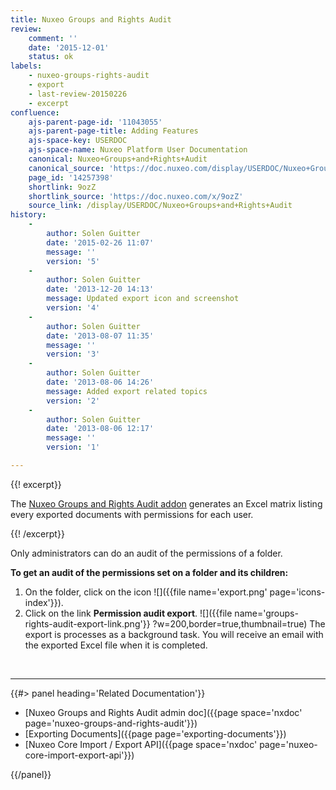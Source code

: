 ```yaml
---
title: Nuxeo Groups and Rights Audit
review:
    comment: ''
    date: '2015-12-01'
    status: ok
labels:
    - nuxeo-groups-rights-audit
    - export
    - last-review-20150226
    - excerpt
confluence:
    ajs-parent-page-id: '11043055'
    ajs-parent-page-title: Adding Features
    ajs-space-key: USERDOC
    ajs-space-name: Nuxeo Platform User Documentation
    canonical: Nuxeo+Groups+and+Rights+Audit
    canonical_source: 'https://doc.nuxeo.com/display/USERDOC/Nuxeo+Groups+and+Rights+Audit'
    page_id: '14257398'
    shortlink: 9ozZ
    shortlink_source: 'https://doc.nuxeo.com/x/9ozZ'
    source_link: /display/USERDOC/Nuxeo+Groups+and+Rights+Audit
history:
    - 
        author: Solen Guitter
        date: '2015-02-26 11:07'
        message: ''
        version: '5'
    - 
        author: Solen Guitter
        date: '2013-12-20 14:13'
        message: Updated export icon and screenshot
        version: '4'
    - 
        author: Solen Guitter
        date: '2013-08-07 11:35'
        message: ''
        version: '3'
    - 
        author: Solen Guitter
        date: '2013-08-06 14:26'
        message: Added export related topics
        version: '2'
    - 
        author: Solen Guitter
        date: '2013-08-06 12:17'
        message: ''
        version: '1'

---
```

{{! excerpt}}

The [Nuxeo Groups and Rights Audit addon](https://connect.nuxeo.com/nuxeo/site/marketplace/package/nuxeo-groups-rights-audit) generates an Excel matrix listing every exported documents with permissions for each user.

{{! /excerpt}}

Only administrators can do an audit of the permissions of a folder.

**To get an audit of the permissions set on a folder and its children:**

1.  On the folder, click on the icon ![]({{file name='export.png' page='icons-index'}}).
2.  Click on the link **Permission audit export**.
    ![]({{file name='groups-rights-audit-export-link.png'}} ?w=200,border=true,thumbnail=true)
    The export is processes as a background task. You will receive an email with the exported Excel file when it is completed.

&nbsp;

* * *

<div class="row" data-equalizer data-equalize-on="medium"><div class="column medium-6">{{#> panel heading='Related Documentation'}}

*   [Nuxeo Groups and Rights Audit admin doc]({{page space='nxdoc' page='nuxeo-groups-and-rights-audit'}})
*   [Exporting Documents]({{page page='exporting-documents'}})
*   [Nuxeo Core Import / Export API]({{page space='nxdoc' page='nuxeo-core-import-export-api'}})

{{/panel}}</div><div class="column medium-6">

&nbsp;

</div></div>